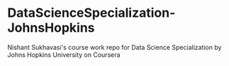# DataScienceSpecialization-JohnsHopkins
Nishant Sukhavasi's course work repo for Data Science Specialization by Johns Hopkins University on Coursera
